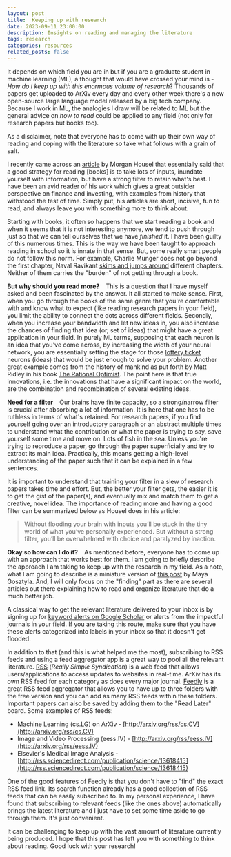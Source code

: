 ```yaml
---
layout: post
title:  Keeping up with research
date: 2023-09-11 23:00:00
description: Insights on reading and managing the literature
tags: research
categories: resources
related_posts: false
---
```


It depends on which field you are in but if you are a graduate student in machine learning (ML), a thought that would have crossed your mind is - *How do I keep up with this enormous volume of research*? Thousands of papers get uploaded to ArXiv every day and every other week there's a new open-source large language model released by a big tech company. Because I work in ML, the analogies I draw will be related to ML but the general advice on *how to read* could be applied to any field (not only for research papers but books too). 

As a disclaimer, note that everyone has to come with up their own way of reading and coping with the literature so take what follows with a grain of salt. 

I recently came across an [article](https://collabfund.com/blog/how-to-read-lots-of-inputs-and-a-strong-filter/) by Morgan Housel that essentially said that a good strategy for reading [books] is to take lots of inputs, inundate yourself with information, but have a strong filter to retain what's best. I have been an avid reader of his work which gives a great outsider perspective on finance and investing, with examples from history that withstood the test of time. Simply put, his articles are short, incisive, fun to read, and always leave you with something more to think about.

Starting with books, it often so happens that we start reading a book and when it seems that it is not interesting anymore, we tend to push through just so that we can tell ourselves that we have *finished* it. I have been guilty of this numerous times. This is the way we have been taught to approach reading in school so it is innate in that sense. But, some really smart people do not follow this norm. For example, Charlie Munger does not go beyond the first chapter, Naval Ravikant [skims and jumps around](https://www.navalmanack.com/almanack-of-naval-ravikant/learn-to-love-to-read) different chapters. Neither of them carries the "burden" of not getting through a book. 

**But why should you read more?** &ensp; This is a question that I have myself asked and been fascinated by the answer. It all started to make sense. First, when you go through the books of the same genre that you're comfortable with and know what to expect (like reading research papers in your field), you limit the ability to connect the dots across different fields. Secondly, when you increase your bandwidth and let new ideas in, you also increase the chances of finding that idea (or, set of ideas) that might have a great application in your field. In purely ML terms, supposing that each neuron is an idea that you've come across, by increasing the width of your neural network, you are essentially setting the stage for those [lottery ticket](https://arxiv.org/abs/1803.03635) neurons (ideas) that would be just enough to solve your problem. Another great example comes from the history of mankind as put forth by Matt Ridley in his book [The Rational Optimist](https://www.goodreads.com/cs/book/show/7776209). The point here is that true innovations, i.e. the innovations that have a significant impact on the world, are the combination and recombination of several existing ideas. 

**Need for a filter** &ensp; Our brains have finite capacity, so a strong/narrow filter is crucial after absorbing a lot of information. It is here that one has to be ruthless in terms of what's retained. For research papers, if you find yourself going over an introductory paragraph or an abstract multiple times to understand what the contribution or what the paper is trying to say, save yourself some time and move on. Lots of fish in the sea. Unless you're trying to reproduce a paper, go through the paper superficially and try to extract its main idea. Practically, this means getting a high-level understanding of the paper such that it can be explained in a few sentences. 

It is important to understand that training your filter in a slew of research papers takes time and effort. But, the better your filter gets, the easier it is to get the gist of the paper(s), and eventually mix and match them to get a creative, novel idea. The importance of reading more and having a good filter can be summarized below as Housel does in his article:

> Without flooding your brain with inputs you’ll be stuck in the tiny world of what you’ve personally experienced. But without a strong filter, you’ll be overwhelmed with choice and paralyzed by inaction.

**Okay so how can I do it?** &ensp; As mentioned before, everyone has to come up with an approach that works best for them. I am going to briefly describe the approach I am taking to keep up with the research in my field. As a note, what I am going to describe is a miniature version of [this post](https://www.nature.com/articles/d41586-022-01878-7) by Maya Gosztyla. And, I will only focus on the "finding" part as there are several articles out there explaining how to read and organize literature that do a much better job.

A classical way to get the relevant literature delivered to your inbox is by signing up for [keyword alerts on Google Scholar](https://www.nihlibrary.nih.gov/resources/subject-guides/keeping-current/creating-alerts-google-scholar) or alerts from the impactful journals in your field. If you are taking this route, make sure that you have these alerts categorized into labels in your inbox so that it doesn't get flooded. 

In addition to that (and this is what helped me the most), subscribing to RSS feeds and using a feed aggregator app is a great way to pool all the relevant literature. [RSS](https://en.wikipedia.org/wiki/RSS) (*Really Simple Syndication*) is a web feed that allows users/applications to access updates to websites in real-time. ArXiv has its own RSS feed for each category as does every major journal. [Feedly](https://feedly.com) is a great RSS feed aggregator that allows you to have up to three folders with the free version and you can add as many RSS feeds within these folders. Important papers can also be saved by adding them to the "Read Later" board. Some examples of RSS feeds: 

* Machine Learning (cs.LG) on ArXiv - [http://arxiv.org/rss/cs.CV](http://arxiv.org/rss/cs.CV)
* Image and Video Processing (eess.IV) - [http://arxiv.org/rss/eess.IV](http://arxiv.org/rss/eess.IV)
* Elsevier's Medical Image Analysis - [http://rss.sciencedirect.com/publication/science/13618415](http://rss.sciencedirect.com/publication/science/13618415)

One of the good features of Feedly is that you don't have to "find" the exact RSS feed link. Its search function already has a good collection of RSS feeds that can be easily subscribed to. In my personal experience, I have found that subscribing to relevant feeds (like the ones above) automatically brings the latest literature and I just have to set some time aside to go through them. It's just convenient.

It can be challenging to keep up with the vast amount of literature currently being produced. I hope that this post has left you with something to think about reading. Good luck with your research! 

